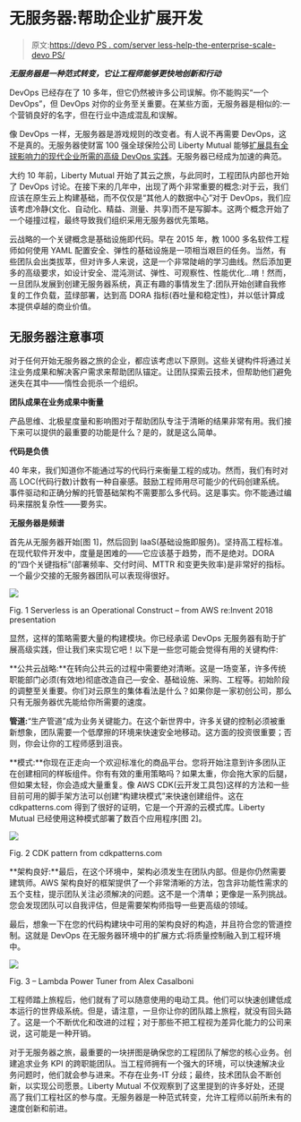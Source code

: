 # 无服务器:帮助企业扩展开发

> 原文:[https://devo PS . com/server less-help-the-enterprise-scale-devo PS/](https://devops.com/serverless-helping-the-enterprise-scale-devops/)

***无服务器是一种范式转变，它让工程师能够更快地创新和行动***

DevOps 已经存在了 10 多年，但它仍然被许多公司误解。你不能购买“一个 DevOps”，但 DevOps 对你的业务至关重要。在某些方面，无服务器是相似的:一个营销良好的名字，但在行业中造成混乱和误解。

像 DevOps 一样，无服务器是游戏规则的改变者。有人说不再需要 DevOps，这不是真的。无服务器使财富 100 强全球保险公司 Liberty Mutual 能够[扩展具有全球影响力的现代企业所需的高级 DevOps 实践](https://devops.com/why-serverless-needs-devops/)。无服务器已经成为加速的典范。

大约 10 年前，Liberty Mutual 开始了其云之旅，与此同时，工程团队内部也开始了 DevOps 讨论。在接下来的几年中，出现了两个非常重要的概念:对于云，我们应该在原生云上构建基础，而不仅仅是“其他人的数据中心”对于 DevOps，我们应该考虑冷静(文化、自动化、精益、测量、共享)而不是写脚本。这两个概念开始了一个碰撞过程，最终导致我们组织采用无服务器优先策略。

云战略的一个关键概念是基础设施即代码。早在 2015 年，教 1000 多名软件工程师如何使用 YAML 配置安全、弹性的基础设施是一项相当艰巨的任务。当然，有些团队会出类拔萃，但对许多人来说，这是一个非常陡峭的学习曲线。然后添加更多的高级要求，如设计安全、混沌测试、弹性、可观察性、性能优化…唷！然而，一旦团队发展到创建无服务器系统，真正有趣的事情发生了:团队开始创建自我修复的工作负载，蓝绿部署，达到高 DORA 指标(吞吐量和稳定性)，并以低计算成本提供卓越的商业价值。

## 无服务器注意事项

对于任何开始无服务器之旅的企业，都应该考虑以下原则。这些关键构件将通过关注业务成果和解决客户需求来帮助团队锚定。让团队探索云技术，但帮助他们避免迷失在其中——惰性会扼杀一个组织。

**团队成果在业务成果中衡量**

产品思维、北极星度量和影响图对于帮助团队专注于清晰的结果非常有用。我们接下来可以提供的最重要的功能是什么？是的，就是这么简单。

**代码是负债**

40 年来，我们知道你不能通过写的代码行来衡量工程的成功。然而，我们有时对高 LOC(代码行数)计数有一种自豪感。鼓励工程师用尽可能少的代码创建系统。事件驱动和正确分解的托管基础架构不需要那么多代码。这是事实。你不能通过编码来摆脱复杂性——要务实。

**无服务器是频谱**

首先从无服务器开始[图 1]，然后回到 IaaS(基础设施即服务)。坚持高工程标准。在现代软件开发中，度量是困难的——它应该基于趋势，而不是绝对。DORA 的“四个关键指标”(部署频率、交付时间、MTTR 和变更失败率)是非常好的指标。一个最少交接的无服务器团队可以表现得很好。

![](../Images/fad00d42fc95a2fb5c8e8001f335b70e.png)

Fig. 1 Serverless is an Operational Construct – from AWS re:Invent 2018 presentation

显然，这样的策略需要大量的构建模块。你已经承诺 DevOps 无服务器有助于扩展高级实践，但让我们来实现它吧！以下是一些您可能会觉得有用的关键构件:

**公共云战略:**在转向公共云的过程中需要绝对清晰。这是一场变革，许多传统职能部门必须(有效地)彻底改造自己—安全、基础设施、采购、工程等。初始阶段的调整至关重要。你们对云原生的集体看法是什么？如果你是一家初创公司，那么只有无服务器优先能给你所需要的速度。

**管道:**“生产管道”成为业务关键能力。在这个新世界中，许多关键的控制必须被重新想象，团队需要一个低摩擦的环境来快速安全地移动。这方面的投资很重要；否则，你会让你的工程师感到沮丧。

**模式:**你现在正走向一个欢迎标准化的商品平台。您将开始注意到许多团队正在创建相同的样板组件。你有有效的重用策略吗？如果太重，你会拖大家的后腿，但如果太轻，你会造成大量重复。像 AWS CDK(云开发工具包)这样的方法和一些目前可用的脚手架方法可以创建“构建块模式”来快速创建组件。这在 cdkpatterns.com 得到了很好的证明，它是一个开源的云模式库。Liberty Mutual 已经使用这种模式部署了数百个应用程序[图 2]。

![](../Images/6f130b094972cfe6a6c210efe39e5b0b.png)

Fig. 2 CDK pattern from cdkpatterns.com

**架构良好:**最后，在这个环境中，架构必须发生在团队内部。但是你仍然需要建筑师。AWS 架构良好的框架提供了一个非常清晰的方法，包含非功能性需求的五个支柱，提示团队关注必须解决的问题。这不是一个清单；更像是一系列挑战。您会发现团队可以自我评估，但是需要架构师指导一些更高级的领域。

最后，想象一下在您的代码构建块中可用的架构良好的构造，并且符合您的管道控制。这就是 DevOps 在无服务器环境中的扩展方式:将质量控制融入到工程环境中。

![](../Images/91045daab8fd245f1f9daebd2c8ec3c7.png)

Fig. 3 – Lambda Power Tuner from Alex Casalboni

工程师踏上旅程后，他们就有了可以随意使用的电动工具。他们可以快速创建低成本运行的世界级系统。但是，请注意，一旦你让你的团队踏上旅程，就没有回头路了。这是一个不断优化和改进的过程；对于那些不把工程视为差异化能力的公司来说，这可能是一种开销。

对于无服务器之旅，最重要的一块拼图是确保您的工程团队了解您的核心业务。创建追求业务 KPI 的跨职能团队。当工程师拥有一个强大的环境，可以快速解决业务问题时，他们就会参与进来。不存在业务-IT 分歧；最终，技术团队会不断创新，以实现公司愿景。Liberty Mutual 不仅观察到了这里提到的许多好处，还提高了我们工程社区的参与度。无服务器是一种范式转变，允许工程师以前所未有的速度创新和前进。